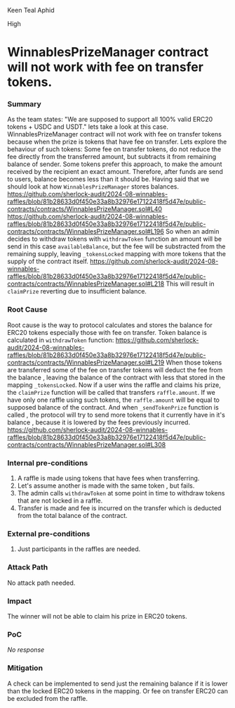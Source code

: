 Keen Teal Aphid

High

# WinnablesPrizeManager contract will not work with fee on transfer tokens.

### Summary

As the team states: "We are supposed to support all 100% valid ERC20 tokens + USDC and USDT." lets take a look at this case.
WinnablesPrizeManager contract will not work with fee on transfer tokens because when the prize is tokens that have fee on transfer. Lets explore the behaviour of such tokens:
Some fee on transfer tokens, do not reduce the fee directly from the transferred amount, but subtracts it from remaining balance of sender. Some tokens prefer this approach, to make the amount received by the recipient an exact amount. Therefore, after funds are send to users, balance becomes less than it should be. 
Having said that we should look at how `WinnablesPrizeManager` stores balances.
https://github.com/sherlock-audit/2024-08-winnables-raffles/blob/81b28633d0f450e33a8b32976e17122418f5d47e/public-contracts/contracts/WinnablesPrizeManager.sol#L40
https://github.com/sherlock-audit/2024-08-winnables-raffles/blob/81b28633d0f450e33a8b32976e17122418f5d47e/public-contracts/contracts/WinnablesPrizeManager.sol#L196
So when an admin decides to withdraw tokens with `withdrawToken` function an amount will be send in this case `availableBalance`,
but the fee will be substracted from the remaining supply, leaving `_tokensLocked` mapping with more tokens that the supply of the contract itself.
https://github.com/sherlock-audit/2024-08-winnables-raffles/blob/81b28633d0f450e33a8b32976e17122418f5d47e/public-contracts/contracts/WinnablesPrizeManager.sol#L218
This will result in `claimPrize` reverting due to insufficient balance.
 

### Root Cause

Root cause is the way to protocol calculates and stores the balance for ERC20 tokens especially those with fee on transfer.
Token balance is calculated in `withdrawToken` function:
https://github.com/sherlock-audit/2024-08-winnables-raffles/blob/81b28633d0f450e33a8b32976e17122418f5d47e/public-contracts/contracts/WinnablesPrizeManager.sol#L219
When those tokens are transferred  some of the fee on transfer tokens will deduct the fee from the balance , leaving the balance of the contract with less that stored in the mapping `_tokensLocked`.
Now if a user wins the raffle and claims his prize, the `claimPrize` function will be called that transfers `raffle.amount`.
If we have only one raffle using such tokens, the `raffle.amount` will be equal to supposed balance of the contract.
And when `_sendTokenPrize` function is called , the protocol will try to send more tokens that it currently have in it's balance , because it is lowered by the fees previously incurred.
https://github.com/sherlock-audit/2024-08-winnables-raffles/blob/81b28633d0f450e33a8b32976e17122418f5d47e/public-contracts/contracts/WinnablesPrizeManager.sol#L308

### Internal pre-conditions

1. A raffle is made using tokens that have fees when transferring.
2. Let's assume another is made with the same token , but fails.
3. The admin calls `withdrawToken` at some point in time to withdraw tokens that are not locked in a raffle.
4. Transfer is made and fee is incurred on the transfer which is deducted from the total balance of the contract.

### External pre-conditions

1. Just participants in the raffles are needed.

### Attack Path

No attack path  needed.

### Impact

The winner will not be able to claim his prize in ERC20 tokens.

### PoC

_No response_

### Mitigation

A check can be implemented to send just the remaining balance if it is lower than the locked ERC20 tokens in the mapping.
Or fee on transfer ERC20 can be excluded from the raffle.